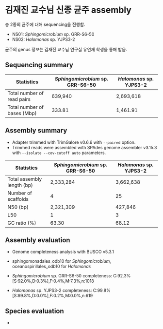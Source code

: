 # 김재진 교수님 신종 균주 assembly

총 2종의 균주에 대해 sequencing을 진행함.

* NS01: _Sphingomicrobium_ sp. GRR-S6-50
* NS02: _Halomonas_ sp. YJPS3-2

균주의 genus 정보는 김재진 교수님 연구실 유연재 학생을 통해 받음.

## Sequencing summary

Statistics | _Sphingomicrobium_ sp. GRR-S6-50 | _Halomonas_ sp. YJPS3-2
---- | ---- | ----
Total number of read pairs | 639,940 | 2,693,618
Total number of bases (Mbp) | 333.81 | 1,461.91

## Assembly summary

* Adapter trimmed with TrimGalore v0.6.6 with `--paired` option.
* Trimmed reads were assembled with SPAdes genome assembler v3.15.3 with `--isolate --cov-cutoff auto` parameters.

Statistics | _Sphingomicrobium_ sp. GRR-S6-50 | _Halomonas_ sp. YJPS3-2
---- | ---- | ----
Total assembly length (bp) | 2,333,284 | 3,662,638
Number of scaffolds | 4 | 25
N50 (bp) | 2,321,309 | 427,846
L50 | 1 | 3
GC ratio (%) | 63.30 | 68.12

## Assembly evaluation

* Genome completeness analysis with BUSCO v5.3.1
* sphingomonadales_odb10 for _Sphingomicrobium_, oceanospirillales_odb10 for _Halomonas_

* _Sphingomicrobium_ sp. GRR-S6-50 completeness: C:92.3%[S:92.0%,D:0.3%],F:0.4%,M:7.3%,n:1018	
* _Halomonas_ sp. YJPS3-2 completeness: C:99.8%[S:99.8%,D:0.0%],F:0.2%,M:0.0%,n:619

## Species evaluation

* 


